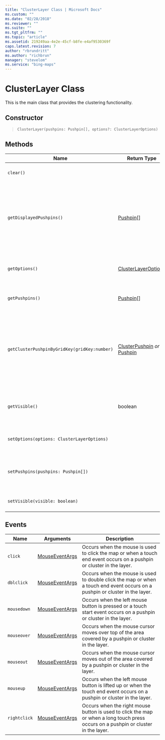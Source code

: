 ```yaml
---
title: "ClusterLayer Class | Microsoft Docs"
ms.custom: ""
ms.date: "02/28/2018"
ms.reviewer: ""
ms.suite: ""
ms.tgt_pltfrm: ""
ms.topic: "article"
ms.assetid: 219249aa-4e2e-45cf-b8fe-e4af9530369f
caps.latest.revision: 7
author: "rbrundritt"
ms.author: "richbrun"
manager: "stevelom"
ms.service: "bing-maps"
---
```


# ClusterLayer Class

This is the main class that provides the clustering functionality.

## Constructor

> `ClusterLayer(pushpins: Pushpin[], options?: ClusterLayerOptions)`

## Methods

Name                                          | Return Type          | Description
--------------------------------------------- | -------------------- | --------------------------------
`clear()`                                     |                      | Clears all the data in the cluster layer.
`getDisplayedPushpins()`                      | [Pushpin](../../map-control-api/pushpin-class.md)[]            | Gets the pushpins that are in the current map view. If clustering is disabled, all pushpins in the clustering layer are returned.
`getOptions()`                                  | [ClusterLayerOptions](clusterlayeroptions-object.md)  | Gets the current options used by the cluster layer.
`getPushpins()`                               | [Pushpin](../../map-control-api/pushpin-class.md)[]            | Gets all pushpins that are in the layers.
`getClusterPushpinByGridKey(gridKey:number)`  | [ClusterPushpin](clusterpushpin-class.md) _or_ [Pushpin](../../map-control-api/pushpin-class.md) | Gets the pushpin in the specified cluster grid cell which can be either a ClusterPushpin if there are multiple pushpins in a cell or a single Pushpin.
`getVisible()` | boolean | Returns a boolean indicating if the cluster layer is visible or not. 
`setOptions(options: ClusterLayerOptions)`    |                      | Sets the clustering options to use in the layer.
`setPushpins(pushpins: Pushpin[])`            |                      | Sets the array of pushpins that are used in the clustering layer.
`setVisible(visible: boolean)` |  | Sets the visibility of the cluster layer.

## Events


| Name   | Arguments    | Description   |
|--------|--------------|---------------|
| `click`      | [MouseEventArgs](../../map-control-api/mouseeventargs-object.md) | Occurs when the mouse is used to click the map or when a touch end event occurs on a pushpin or cluster in the layer.               |
| `dblclick` | [MouseEventArgs](../../map-control-api/mouseeventargs-object.md)| Occurs when the mouse is used to double click the map or when a touch end event occurs on a pushpin or cluster in the layer. |
| `mousedown`  | [MouseEventArgs](../../map-control-api/mouseeventargs-object.md) | Occurs when the left mouse button is pressed or a touch start event occurs on a pushpin or cluster in the layer.                    |
| `mouseover`  | [MouseEventArgs](../../map-control-api/mouseeventargs-object.md) | Occurs when the mouse cursor moves over top of the area covered by a pushpin or cluster in the layer.                               |
| `mouseout`   | [MouseEventArgs](../../map-control-api/mouseeventargs-object.md) | Occurs when the mouse cursor moves out of the area covered by a pushpin or cluster in the layer.                                    |
| `mouseup`    | [MouseEventArgs](../../map-control-api/mouseeventargs-object.md) | Occurs when the left mouse button is lifted up or when the touch end event occurs on a pushpin or cluster  in the layer.             |
| `rightclick` | [MouseEventArgs](../../map-control-api/mouseeventargs-object.md) | Occurs when the right mouse button is used to click the map or when a long touch press occurs on a pushpin or cluster in the layer. |
